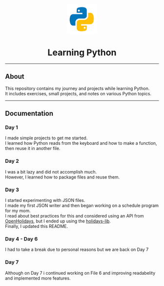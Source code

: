 <p align="center">
  <img src="pylogo.png" alt="Python Logo" width="100"/>
</p>

<h1 align="center">Learning Python</h1>

---

## About

This repository contains my journey and projects while learning Python.  
It includes exercises, small projects, and notes on various Python topics.

---

## Documentation

### Day 1
I made simple projects to get me started.  
I learned how Python reads from the keyboard and how to make a function, then reuse it in another file.

### Day 2
I was a bit lazy and did not accomplish much.  
However, I learned how to package files and reuse them.

### Day 3
I started experimenting with JSON files.  
I made my first JSON writer and then began working on a schedule program for my mom.  
I read about best practices for this and considered using an API from [OpenHolidays](https://www.openholidaysapi.org/en/ "Go to Open Holidays API Page"), but I ended up using the [holidays-lib](https://pypi.org/project/holidays/ "Go to PyPi.org").  
Finally, I updated this README.

### Day 4 - Day 6
I had to take a break due to personal reasons but we are back on Day 7

### Day 7
Although on Day 7 i continued working on File 6 and improving readabelity and implemented more features.  